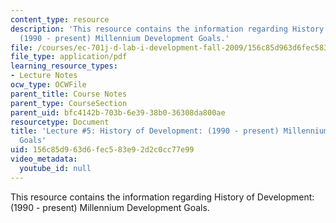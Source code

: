 ```yaml
---
content_type: resource
description: 'This resource contains the information regarding History of Development:
  (1990 - present) Millennium Development Goals.'
file: /courses/ec-701j-d-lab-i-development-fall-2009/156c85d963d6fec583e92d2c0cc77e99_MITEC_701JF09_lec05_nb.pdf
file_type: application/pdf
learning_resource_types:
- Lecture Notes
ocw_type: OCWFile
parent_title: Course Notes
parent_type: CourseSection
parent_uid: bfc4142b-703b-6e39-38b0-36308da800ae
resourcetype: Document
title: 'Lecture #5: History of Development: (1990 - present) Millennium Development
  Goals'
uid: 156c85d9-63d6-fec5-83e9-2d2c0cc77e99
video_metadata:
  youtube_id: null
---
```

This resource contains the information regarding History of Development: (1990 - present) Millennium Development Goals.